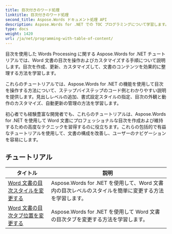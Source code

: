 ```yaml
---
title: 目次付きのワード処理
linktitle: 目次付きのワード処理
second_title: Aspose.Words ドキュメント処理 API
description: Aspose.Words for .NET での TOC プログラミングについて学習します。ステップバイステップのチュートリアルと C# コード例を使用して、Word 文書で目次を作成および操作する方法を学習します。
type: docs
weight: 1420
url: /ja/net/programming-with-table-of-content/
---
```

目次を使用した Words Processing に関する Aspose.Words for .NET チュートリアルでは、Word 文書の目次を操作およびカスタマイズする手順について説明します。目次を作成、更新、カスタマイズして、文書のコンテンツを効果的に整理する方法を学習します。

これらのチュートリアルでは、Aspose.Words for .NET の機能を使用して目次を操作する方法について、ステップバイステップのコード例とわかりやすい説明を提供します。見出しレベルの追加、書式設定スタイルの指定、目次の外観と動作のカスタマイズ、自動更新の管理の方法を学習します。

初心者でも経験豊富な開発者でも、これらのチュートリアルは、Aspose.Words for .NET を使用して Word 文書にプロフェッショナルな目次を作成および維持するための高度なテクニックを習得するのに役立ちます。これらの包括的で有益なチュートリアルを使用して、文書の構成を改善し、ユーザーのナビゲーションを容易にします。

 ## チュートリアル
| タイトル | 説明 |
| --- | --- |
| [Word 文書の目次スタイルを変更する](./change-style-of-toc-level/) | Aspose.Words for .NET を使用して、Word 文書内の目次レベルのスタイルを簡単に変更する方法を学習します。 |
| [Word 文書の目次タブ位置を変更する](./change-toc-tab-stops/) | Aspose.Words for .NET を使用して Word 文書の目次タブを変更する方法を学習します。 |